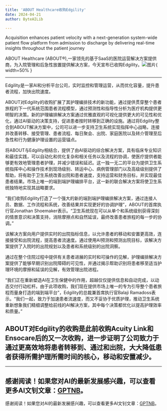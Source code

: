 ```yaml
---
title: 'ABOUT Healthcare收购Edgility'
date: 2024-04-21
author: ByteAILib

---
```


Acquisition enhances patient velocity with a next-generation system-wide patient flow platform from admission to discharge by delivering real-time insights throughout the patient journey

ABOUT Healthcare (ABOUT®),一家领先的基于SaaS的医院运营解决方案提供商，为入院管理和后急性放置提供解决方案，今天宣布已收购Edgility。![图片](https://ai-techpark.com/wp-content/uploads/2020/06/Buyer-Guide-500x281-1.jpg){ width=50% }

---
Edgility是一家AI和分析平台公司，实时监控和管理运营，从而优化容量，提升患者流程，加快出院速度。

ABOUT对Edgility的收购扩展了其护理编排技术的新功能，通过提供贯穿整个患者旅程的下一代系统范围患者流程模型，通过预测性和指导性分析为医疗机构提供更明智的决策。新的护理编排解决方案通过优雅直观的可视化提供更大的可见性和优化，通过AI驱动的决策支持，促进患者按时转移到正确的设施。通过将Edgility整合到ABOUT解决方案中，公司可以进一步支持卫生系统实现指挥中心战略，连接并改善转移、接受管理、患者流程、每日聚会、出院、家庭医院以及转介管理至后急性和行为健康护理设置的运营锚点。

将ABOUT与Edgility相结合，提供了由AI驱动的综合解决方案，具有临床专业知识和最佳实践，可以自动化和优化复杂和相关任务以及流程的协调，使医疗提供者能够更有效地管理患者护理，并减少错误和延迟。这一独一无二的平台为提供卫生系统指挥中心和操作技术到现场级别、转运中心、病例管理部门以及高级级别提供了帮助，将有助于卫生系统改善出院和患者速度，支持运营和财务目标，并实现最佳患者结果。市场上唯一的端到端护理编排平台，这一新的联合解决方案将使卫生系统独特地实现其战略要求。

“我们收购Edgility打造了一个强大的新的端到端护理编排解决方案，通过连接人员、数据、工作流程和系统，改善结果并实现更好的协调护理”，ABOUT的首席执行官Jonathan Shoemaker表示。“卫生系统现在可以从单个和系统级别获得深刻的情景意识和决策支持，消除摩擦点和自然延误，最终改善患者旅程的每一步的协调。”

该解决方案向用户提供实时的出院指标信息，以允许患者的移动和安置更高效，连接接受和出院流程，提高患者流速度。通过使用AI预测和预测出院目标，该解决方案提供了入院时的出院规划以及患者和系统级别的出院洞察。

通过在整个住院过程中提供有关患者进展的实时和可操作的见解，护理编排解决方案提供了能够早期识别出院障碍的可见性，并通过揭示帮助识别将患者移至适当护理环境的摩擦和延误的见解，有效管理出院进程。

“我们正在重新塑造AI在卫生保健中的作用，超越仅仅提供信息和自动完成，以动态交付行动杠杆。由于此项收购，我们现在提供市场上唯一的专为引导整个患者旅程而量身打造的端到端平台”，Edgility的总裁兼首席执行官Balaji Ramadoss表示。“我们一起，致力于加速患者流速度，而又不妥协于优质护理，推动卫生系统重新想象我们精细调整给前线的AI解决方案，其中每个决策都优化以提高护理效率和质量。”

ABOUT对Edgility的收购是此前收购Acuity Link和Ensocare后的又一次收购，进一步证明了公司致力于通过更高效地将患者转移到、通过和出院，大大降低患者获得所需护理所需时间的核心，移动和安置减少。
---

---
感谢阅读！如果您对AI的最新发展感兴趣，可以查看更多AI文钊文章：[GPTNB](https://gptnb.com)。
---
感谢阅读！如果您对AI的最新发展感兴趣，可以查看更多AI文钊文章：[GPTNB](https://gptnb.com)。